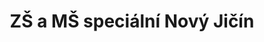 ---
id: 100a2109-43fa-4bb4-805d-105230b1e70c
title: ZŠ a MŠ speciální Nový Jičín
price: 10000
year: 2013
description: Projekt navazuje na loni započatou spolupráci mezi Nadačním fondem a Speciální MŠ a ZŠ v Novém Jičíně, která pokrývá důležité vzdělávací potřeby dětí se speciálními potřebami z celého Novojičínska. Díky příspěvku nadačního fondu budou moci získat děti vizuální vzdělávací pomůcky, které jsou v jejich případě nezbytnou součástí každodenní výuky.
kouskovani: false
locationName: undefined
position:
  lng: 18.0170330188713
  lat: 49.59633948668176
---